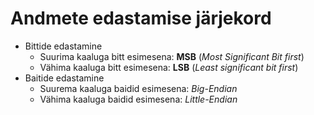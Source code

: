 
# Andmete edastamise järjekord
- Bittide edastamine
	- Suurima kaaluga bitt esimesena: **MSB** (*Most Significant Bit first*)
	- Vähima kaaluga bitt esimesena: **LSB** (*Least significant bit first*)
- Baitide edastamine
	- Suurema kaaluga baidid esimesena: *Big-Endian*
	- Vähima kaaluga baidid esimesena: *Little-Endian*

